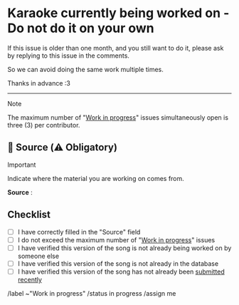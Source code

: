 # Karaoke currently being worked on - Do not do it on your own

If this issue is older than one month, and you still want to do it, please ask by replying to this issue in the comments.

So we can avoid doing the same work multiple times.

Thanks in advance :3

---

> [!note]
> The maximum number of "[Work in progress](https://gitlab.com/karaokemugen/bases/karaokebase/-/issues/?state=opened&label_name%5B%5D=Work%20in%20progress)" issues simultaneously open is three (3) per contributor.

## 📍 Source (⚠️ Obligatory)
> [!important]
> Indicate where the material you are working on comes from.

**Source** :

## Checklist
- [ ] I have correctly filled in the "Source" field
- [ ] I do not exceed the maximum number of "[Work in progress](https://gitlab.com/karaokemugen/bases/karaokebase/-/issues/?state=opened&label_name%5B%5D=Work%20in%20progress)" issues
- [ ] I have verified this version of the song is not already being worked on by someone else
- [ ] I have verified this version of the song is not already in the database
- [ ] I have verified this version of the song has not already been [submitted recently](https://gitlab.com/karaokemugen/bases/karaokebase/-/issues/?state=opened&label_name%5B%5D=To%20Add)

/label ~"Work in progress"
/status in progress
/assign me
